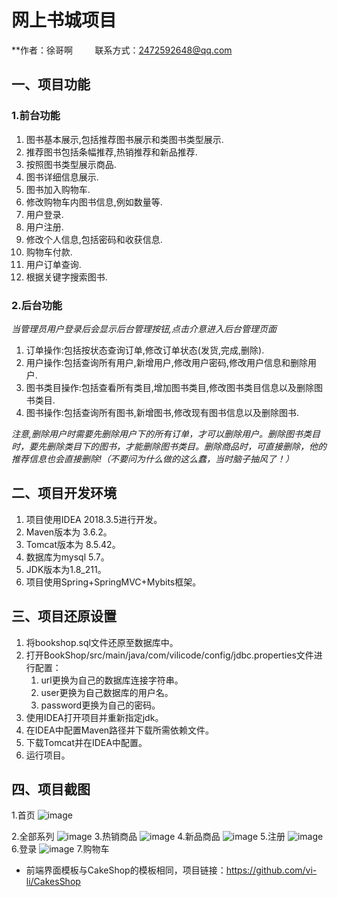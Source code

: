# 网上书城项目

**作者：徐哥啊 &nbsp;&nbsp;&nbsp;&nbsp;&nbsp;&nbsp;&nbsp; 联系方式：2472592648@qq.com

## 一、项目功能

### 1.前台功能

1. 图书基本展示,包括推荐图书展示和类图书类型展示.
2. 推荐图书包括条幅推荐,热销推荐和新品推荐.
3. 按照图书类型展示商品.
4. 图书详细信息展示.
5. 图书加入购物车.
6. 修改购物车内图书信息,例如数量等.
7. 用户登录.
8. 用户注册.
9. 修改个人信息,包括密码和收获信息.
10. 购物车付款.
11. 用户订单查询.
12. 根据关键字搜索图书.

### 2.后台功能

*当管理员用户登录后会显示后台管理按钮,点击介意进入后台管理页面*

1. 订单操作:包括按状态查询订单,修改订单状态(发货,完成,删除).
2. 用户操作:包括查询所有用户,新增用户,修改用户密码,修改用户信息和删除用户.
3. 图书类目操作:包括查看所有类目,增加图书类目,修改图书类目信息以及删除图书类目.
4. 图书操作:包括查询所有图书,新增图书,修改现有图书信息以及删除图书.

*注意,删除用户时需要先删除用户下的所有订单，才可以删除用户。删除图书类目时，要先删除类目下的图书，才能删除图书类目。删除商品时，可直接删除，他的推荐信息也会直接删除!（不要问为什么做的这么蠢，当时脑子抽风了！）*

## 二、项目开发环境

1. 项目使用IDEA 2018.3.5进行开发。
2. Maven版本为 3.6.2。
3. Tomcat版本为 8.5.42。
4. 数据库为mysql 5.7。
5. JDK版本为1.8_211。
6. 项目使用Spring+SpringMVC+Mybits框架。

## 三、项目还原设置

1. 将bookshop.sql文件还原至数据库中。
2. 打开BookShop/src/main/java/com/vilicode/config/jdbc.properties文件进行配置：
   1. url更换为自己的数据库连接字符串。
   2. user更换为自己数据库的用户名。
   3. password更换为自己的密码。
3. 使用IDEA打开项目并重新指定jdk。
4. 在IDEA中配置Maven路径并下载所需依赖文件。
5. 下载Tomcat并在IDEA中配置。
6. 运行项目。

## 四、项目截图
1.首页
![image](https://user-images.githubusercontent.com/91325832/170257192-33647d94-0de3-4062-8359-b56a4e63614b.png)

2.全部系列
![image](https://user-images.githubusercontent.com/91325832/170257249-8abc54f9-5659-4aa3-a237-7c2393de3b1d.png)
3.热销商品
![image](https://user-images.githubusercontent.com/91325832/170257303-39f27f7b-2a5e-409f-9881-e2d817349704.png)
4.新品商品
![image](https://user-images.githubusercontent.com/91325832/170257336-3f04625e-5b92-49c9-b8d6-815373356109.png)
5.注册
![image](https://user-images.githubusercontent.com/91325832/170257382-4fa14993-317f-41e9-ab88-3bb751ceb366.png)
6.登录
![image](https://user-images.githubusercontent.com/91325832/170257411-c24e2435-a85f-4da1-9cb9-de562ae5b478.png)
7.购物车


- 前端界面模板与CakeShop的模板相同，项目链接：https://github.com/vi-li/CakesShop
